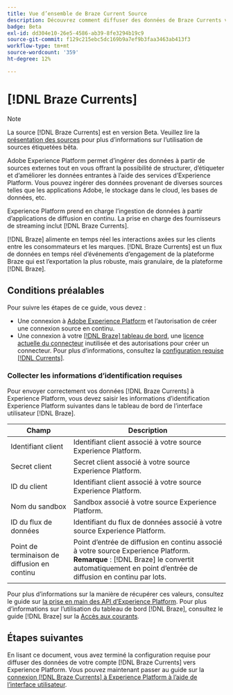 ```yaml
---
title: Vue d’ensemble de Braze Current Source
description: Découvrez comment diffuser des données de Braze Currents vers Experience Platform.
badge: Beta
exl-id: dd304e10-26e5-4586-ab39-8fe3294b19c9
source-git-commit: f129c215ebc5dc169b9a7ef9b3faa3463ab413f3
workflow-type: tm+mt
source-wordcount: '359'
ht-degree: 12%

---
```


# [!DNL Braze Currents]

>[!NOTE]
>
>La source [!DNL Braze Currents] est en version Beta. Veuillez lire la [présentation des sources](../../home.md#terms-and-conditions) pour plus d’informations sur l’utilisation de sources étiquetées bêta.

Adobe Experience Platform permet d’ingérer des données à partir de sources externes tout en vous offrant la possibilité de structurer, d’étiqueter et d’améliorer les données entrantes à l’aide des services d’Experience Platform. Vous pouvez ingérer des données provenant de diverses sources telles que les applications Adobe, le stockage dans le cloud, les bases de données, etc.

Experience Platform prend en charge l’ingestion de données à partir d’applications de diffusion en continu. La prise en charge des fournisseurs de streaming inclut [!DNL Braze Currents].

[!DNL Braze] alimente en temps réel les interactions axées sur les clients entre les consommateurs et les marques. [!DNL Braze Currents] est un flux de données en temps réel d’événements d’engagement de la plateforme Braze qui est l’exportation la plus robuste, mais granulaire, de la plateforme [!DNL Braze].

## Conditions préalables

Pour suivre les étapes de ce guide, vous devez :

* Une connexion à [Adobe Experience Platform](https://platform.adobe.com) et l’autorisation de créer une connexion source en continu.
* Une connexion à votre [[!DNL Braze] tableau de bord](https://dashboard.braze.com/sign_in), une [licence actuelle du connecteur](https://www.braze.com/docs/user_guide/data_and_analytics/braze_currents) inutilisée et des autorisations pour créer un connecteur. Pour plus d’informations, consultez la [configuration requise [!DNL Currents]](https://www.braze.com/docs/user_guide/data_and_analytics/braze_currents/setting_up_currents/#requirements).

### Collecter les informations d’identification requises

Pour envoyer correctement vos données [!DNL Braze Currents] à Experience Platform, vous devez saisir les informations d’identification Experience Platform suivantes dans le tableau de bord de l’interface utilisateur [!DNL Braze].

| Champ | Description |
| --- | --- |
| Identifiant client | Identifiant client associé à votre source Experience Platform. |
| Secret client | Secret client associé à votre source Experience Platform. |
| ID du client | Identifiant client associé à votre source Experience Platform. |
| Nom du sandbox | Sandbox associé à votre source Experience Platform. |
| ID du flux de données | Identifiant du flux de données associé à votre source Experience Platform. |
| Point de terminaison de diffusion en continu | Point d’entrée de diffusion en continu associé à votre source Experience Platform. **Remarque** : [!DNL Braze] le convertit automatiquement en point d’entrée de diffusion en continu par lots. |

Pour plus d’informations sur la manière de récupérer ces valeurs, consultez le guide sur [la prise en main des API d’Experience Platform](../../../landing/api-authentication.md). Pour plus d’informations sur l’utilisation du tableau de bord [!DNL Braze], consultez le guide [!DNL Braze] sur la [Accès aux courants](https://www.braze.com/docs/user_guide/data_and_analytics/braze_currents/setting_up_currents/#step-2-navigate-to-currents).

## Étapes suivantes

En lisant ce document, vous avez terminé la configuration requise pour diffuser des données de votre compte [!DNL Braze Currents] vers Experience Platform. Vous pouvez maintenant passer au guide sur la [connexion [!DNL Braze Currents] à Experience Platform à l’aide de l’interface utilisateur](../../tutorials/ui/create/marketing-automation/braze.md).
